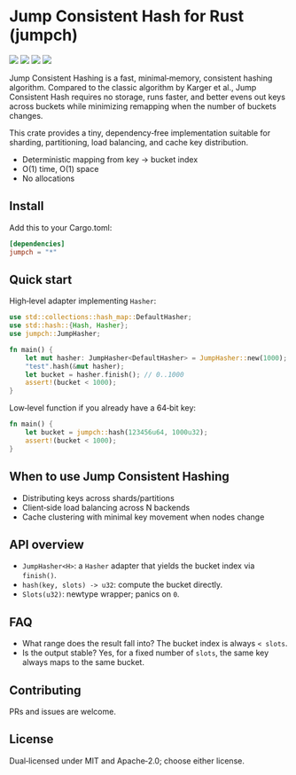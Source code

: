 # Jump Consistent Hash for Rust (jumpch)
[![](https://img.shields.io/crates/v/jumpch.svg)](https://crates.io/crates/jumpch)
[![](https://img.shields.io/github/actions/workflow/status/Mnwa/jumpch/rust.yml)](https://github.com/Mnwa/jumpch/actions/workflows/rust.yml?query=branch%3Amaster)
[![](https://docs.rs/jumpch/badge.svg)](https://docs.rs/jumpch/)
[![](https://img.shields.io/crates/d/jumpch.svg)](https://crates.io/crates/jumpch)

Jump Consistent Hashing is a fast, minimal‑memory, consistent hashing algorithm. Compared to the
classic algorithm by Karger et al., Jump Consistent Hash requires no storage, runs faster, and better
evens out keys across buckets while minimizing remapping when the number of buckets changes.

This crate provides a tiny, dependency‑free implementation suitable for sharding, partitioning, load
balancing, and cache key distribution.

- Deterministic mapping from key → bucket index
- O(1) time, O(1) space
- No allocations

## Install
Add this to your Cargo.toml:

```toml
[dependencies]
jumpch = "*"
```

## Quick start
High‑level adapter implementing `Hasher`:

```rust
use std::collections::hash_map::DefaultHasher;
use std::hash::{Hash, Hasher};
use jumpch::JumpHasher;

fn main() {
    let mut hasher: JumpHasher<DefaultHasher> = JumpHasher::new(1000);
    "test".hash(&mut hasher);
    let bucket = hasher.finish(); // 0..1000
    assert!(bucket < 1000);
}
```

Low‑level function if you already have a 64‑bit key:

```rust
fn main() {
    let bucket = jumpch::hash(123456u64, 1000u32);
    assert!(bucket < 1000);
}
```

## When to use Jump Consistent Hashing
- Distributing keys across shards/partitions
- Client‑side load balancing across N backends
- Cache clustering with minimal key movement when nodes change

## API overview
- `JumpHasher<H>`: a `Hasher` adapter that yields the bucket index via `finish()`.
- `hash(key, slots) -> u32`: compute the bucket directly.
- `Slots(u32)`: newtype wrapper; panics on `0`.

## FAQ
- What range does the result fall into?
  The bucket index is always `< slots`.
- Is the output stable?
  Yes, for a fixed number of `slots`, the same key always maps to the same bucket.

## Contributing
PRs and issues are welcome.

## License
Dual‑licensed under MIT and Apache‑2.0; choose either license.